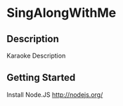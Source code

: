 SingAlongWithMe
========

Description
-----------
Karaoke Description


Getting Started
---------------

Install Node.JS
http://nodejs.org/
